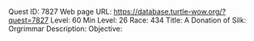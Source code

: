 Quest ID: 7827
Web page URL: https://database.turtle-wow.org/?quest=7827
Level: 60
Min Level: 26
Race: 434
Title: A Donation of Silk: Orgrimmar
Description: 
Objective: 

